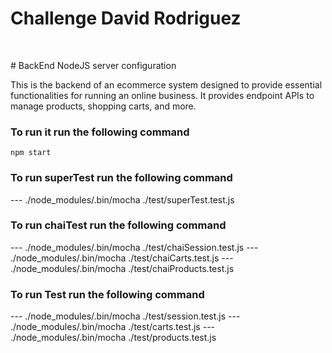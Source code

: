 # Challenge David Rodriguez
&nbsp;

﻿# BackEnd NodeJS server configuration

This is the backend of an ecommerce system designed to provide essential functionalities for running an online business. It provides endpoint APIs to manage products, shopping carts, and more.

### To run it run the following command

```
npm start

```
### To run superTest run the following command

--- ./node_modules/.bin/mocha ./test/superTest.test.js

### To run chaiTest run the following command

--- ./node_modules/.bin/mocha ./test/chaiSession.test.js
--- ./node_modules/.bin/mocha ./test/chaiCarts.test.js
--- ./node_modules/.bin/mocha ./test/chaiProducts.test.js

### To run Test run the following command

--- ./node_modules/.bin/mocha ./test/session.test.js
--- ./node_modules/.bin/mocha ./test/carts.test.js
--- ./node_modules/.bin/mocha ./test/products.test.js